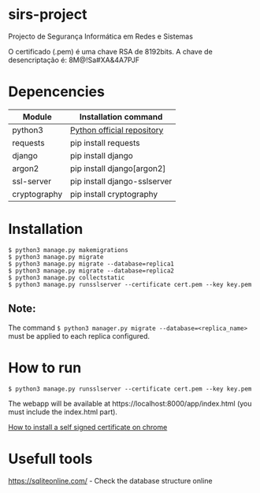 # sirs-project
Projecto de Segurança Informática em Redes e Sistemas

O certificado (.pem) é uma chave RSA de 8192bits. A chave de desencriptação é:
8M@!Sa#XA&4A7PJF


# Depencencies
| Module | Installation command |
| ------ | -------------------- |
|python3 | [Python official repository](https://www.python.org/downloads/)
|requests| pip install requests |
|django  | pip install django   |
|argon2  | pip install django[argon2] |
|ssl-server | pip install django-sslserver|
|cryptography | pip install cryptography|


# Installation
``` ssh
$ python3 manage.py makemigrations
$ python3 manage.py migrate
$ python3 manage.py migrate --database=replica1
$ python3 manage.py migrate --database=replica2
$ python3 manage.py collectstatic
$ python3 manage.py runsslserver --certificate cert.pem --key key.pem
```


## Note:
The command `$ python3 manager.py migrate --database=<replica_name>` must be applied to each replica configured.


# How to run
``` ssh
$ python3 manage.py runsslserver --certificate cert.pem --key key.pem
```

The webapp will be available at https://localhost:8000/app/index.html (you must include the index.html part).

[How to install a self signed certificate on chrome](https://stackoverflow.com/questions/7580508/getting-chrome-to-accept-self-signed-localhost-certificate?page=1&tab=votes#tab-top)


# Usefull tools
https://sqliteonline.com/ - Check the database structure online
